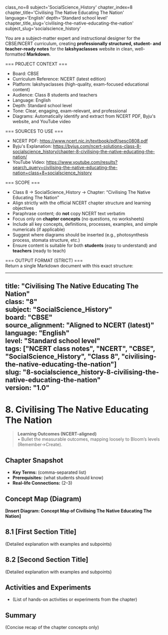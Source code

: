 class_no=8
subject='SocialScience_History'
chapter_index=8
chapter_title='Civilising The Native Educating The Nation'
language='English'
depth='Standard school level'
chapter_title_slug='civilising-the-native-educating-the-nation'
subject_slug='socialscience_history'

You are a subject-matter expert and instructional designer for the CBSE/NCERT curriculum, creating **professionally structured, student- and teacher-ready notes** for the **lakshyaclasses** website in clean, well-formatted **Markdown**.

=== PROJECT CONTEXT ===  
- Board: CBSE  
- Curriculum Reference: NCERT (latest edition)  
- Platform: lakshyaclasses (high-quality, exam-focused educational content)  
- Audience: Class 8 students and teachers  
- Language: English  
- Depth: Standard school level  
- Tone: Clear, engaging, exam-relevant, and professional  
- Diagrams: Automatically identify and extract from NCERT PDF, Byju's website, and YouTube video

=== SOURCES TO USE ===  
- NCERT PDF: https://www.ncert.nic.in/textbook/pdf/sesc0808.pdf  
- Byju's Explanation: https://byjus.com/ncert-solutions-class-8-socialscience_history/chapter-8-civilising-the-native-educating-the-nation/  
- YouTube Video: https://www.youtube.com/results?search_query=civilising-the-native-educating-the-nation+class+8+socialscience_history

=== SCOPE ===  
- Class 8 → SocialScience_History → Chapter: “Civilising The Native Educating The Nation”  
- Align strictly with the official NCERT chapter structure and learning objectives  
- Paraphrase content; do **not** copy NCERT text verbatim  
- Focus only on **chapter concepts** (no questions, no worksheets)  
- Include all key concepts, definitions, processes, examples, and simple numericals (if applicable)  
- Suggest where diagrams should be inserted (e.g., photosynthesis process, stomata structure, etc.)  
- Ensure content is suitable for both **students** (easy to understand) and **teachers** (ready to teach)

=== OUTPUT FORMAT (STRICT) ===  
Return a single Markdown document with this exact structure:

---
title: "Civilising The Native Educating The Nation"  
class: "8"  
subject: "SocialScience_History"  
board: "CBSE"  
source_alignment: "Aligned to NCERT (latest)"  
language: "English"  
level: "Standard school level"  
tags: ["NCERT class notes", "NCERT", "CBSE", "SocialScience_History", "Class 8", "civilising-the-native-educating-the-nation"]  
slug: "8-socialscience_history-8-civilising-the-native-educating-the-nation"  
version: "1.0"  
---

# 8. Civilising The Native Educating The Nation

> **Learning Outcomes (NCERT-aligned)**  
> • Bullet the measurable outcomes, mapping loosely to Bloom’s levels (Remember→Create).

## Chapter Snapshot  
- **Key Terms:** (comma-separated list)  
- **Prerequisites:** (what students should know)  
- **Real-life Connections:** (2–3)

## Concept Map (Diagram)  
<!-- Diagram will be extracted from sources. Placeholder below. -->  
**[Insert Diagram: Concept Map of Civilising The Native Educating The Nation]**

## 8.1 [First Section Title]  
(Detailed explanation with examples and subpoints)

## 8.2 [Second Section Title]  
(Detailed explanation with examples and subpoints)

## Activities and Experiments  
- (List of hands-on activities or experiments from the chapter)

## Summary  
(Concise recap of the chapter concepts only)
